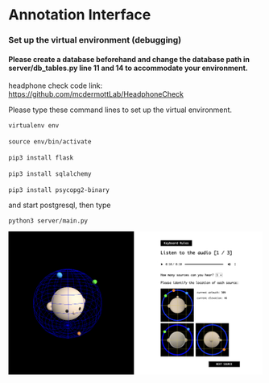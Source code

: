 # Annotation Interface

### Set up the virtual environment (debugging)

#### Please create a database beforehand and change the database path in server/db_tables.py line 11 and 14 to accommodate your environment.

headphone check code link: https://github.com/mcdermottLab/HeadphoneCheck

Please type these command lines to set up the virtual environment.
```
virtualenv env

source env/bin/activate

pip3 install flask

pip3 install sqlalchemy

pip3 install psycopg2-binary
```
and start postgresql, then type

```
python3 server/main.py
```

![Alt text](templates/question/img/display.png?raw=true)